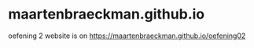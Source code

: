 # maartenbraeckman.github.io

oefening 2 website is on  https://maartenbraeckman.github.io/oefening02

